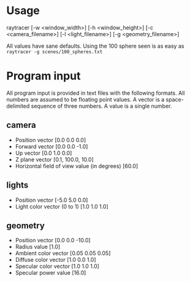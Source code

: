 Usage
=====
raytracer [-w <window_width>] [-h <window_height>]
 [-c <camera_filename>] [-l <light_filename>] [-g <geometry_filename>]

All values have sane defaults.
Using the 100 sphere seen is as easy as `raytracer -g scenes/100_spheres.txt`

Program input
=====
All program input is provided in text files with the following formats.
All numbers are assumed to be floating point values.
A vector is a space-delimited sequence of three numbers.
A value is a single number.

camera
-----
* Position vector [0.0 0.0 0.0]
* Forward vector [0.0 0.0 -1.0]
* Up vector [0.0 1.0 0.0]
* Z plane vector [0.1, 100.0, 10.0]
* Horizontal field of view value (in degrees) [60.0]

lights
-----
* Position vector [-5.0 5.0 0.0]
* Light color vector (0 to 1) [1.0 1.0 1.0]

geometry
-----
* Position vector [0.0 0.0 -10.0]
* Radius value [1.0]
* Ambient color vector [0.05 0.05 0.05]
* Diffuse color vector [1.0 0.0 1.0]
* Specular color vector [1.0 1.0 1.0]
* Specular power value [16.0]
